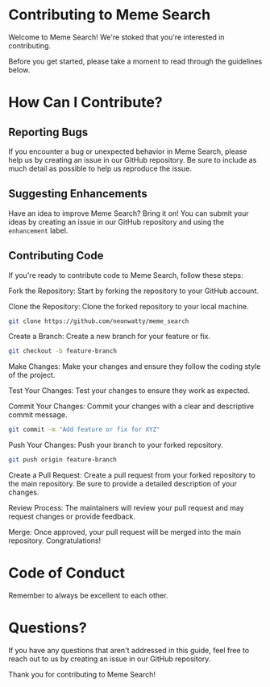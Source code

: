 # Contributing to Meme Search

Welcome to Meme Search!  We're stoked that you're interested in contributing. 

Before you get started, please take a moment to read through the guidelines below.


# How Can I Contribute?
## Reporting Bugs
If you encounter a bug or unexpected behavior in Meme Search, please help us by creating an issue in our GitHub repository. Be sure to include as much detail as possible to help us reproduce the issue.

## Suggesting Enhancements
Have an idea to improve Meme Search?  Bring it on!  You can submit your ideas by creating an issue in our GitHub repository and using the `enhancement` label.

## Contributing Code
If you're ready to contribute code to Meme Search, follow these steps:

Fork the Repository: Start by forking the repository to your GitHub account.

Clone the Repository: Clone the forked repository to your local machine.

```sh
git clone https://github.com/neonwatty/meme_search
```

Create a Branch: Create a new branch for your feature or fix.

```sh
git checkout -b feature-branch
```

Make Changes: Make your changes and ensure they follow the coding style of the project.

Test Your Changes: Test your changes to ensure they work as expected.

Commit Your Changes: Commit your changes with a clear and descriptive commit message.

```sh
git commit -m "Add feature or fix for XYZ"
```

Push Your Changes: Push your branch to your forked repository.

```sh
git push origin feature-branch
```

Create a Pull Request: Create a pull request from your forked repository to the main repository. Be sure to provide a detailed description of your changes.

Review Process: The maintainers will review your pull request and may request changes or provide feedback.

Merge: Once approved, your pull request will be merged into the main repository. Congratulations!

# Code of Conduct

Remember to always be excellent to each other.

# Questions?
If you have any questions that aren't addressed in this guide, feel free to reach out to us by creating an issue in our GitHub repository.

Thank you for contributing to Meme Search!